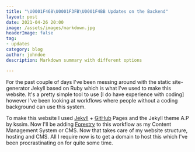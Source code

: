 ```yaml
---
title: "\U0001F468\U0001F3FB‍\U0001F4BB Updates on the Backend"
layout: post
date: 2021-04-26 20:00
image: /assets/images/markdown.jpg
headerImage: false
tag:
- updates
category: blog
author: johndoe
description: Markdown summary with different options

---
```

For the past couple of days I've been messing around with the static site-generator Jekyll based on Ruby which is what I've used to make this website. It's a pretty simple tool to use \[I do have experience with coding\] however I've been looking at workflows where people without a coding background can use this system.

To make this website I used [Jekyll](https://jekyllrb.com) + [GitHub](https://github.com) Pages and the Jekyll theme A.P by kssim. Now I'll be adding [Forestry](http://forestry.io) to this workflow as my Content Management System or CMS. Now that takes care of my website structure, hosting and CMS. All I require now is to get a domain to host this which I've been procrastinating on for quite some time.
